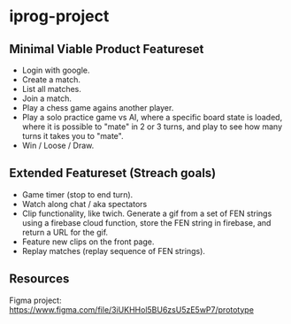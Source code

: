 # iprog-project

## Minimal Viable Product Featureset

* Login with google.
* Create a match.
* List all matches.
* Join a match.
* Play a chess game agains another player.
* Play a solo practice game vs AI, where a specific board state is loaded, where it is possible to "mate" in 2 or 3 turns, and play to see how many turns it takes you to "mate".
* Win / Loose / Draw.


## Extended Featureset (Streach goals)

* Game timer (stop to end turn).
* Watch along chat / aka spectators
* Clip functionality, like twich. Generate a gif from a set of FEN strings using a firebase cloud function, store the FEN string in firebase, and return a URL for the gif.
* Feature new clips on the front page.
* Replay matches (replay sequence of FEN strings).


## Resources

Figma project: https://www.figma.com/file/3iUKHHol5BU6zsU5zE5wP7/prototype
